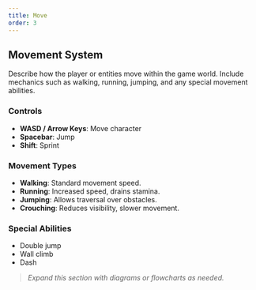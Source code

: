 ```yaml
---
title: Move
order: 3
---
```



## Movement System

Describe how the player or entities move within the game world. Include mechanics such as walking, running, jumping, and any special movement abilities.

### Controls

- **WASD / Arrow Keys**: Move character
- **Spacebar**: Jump
- **Shift**: Sprint

### Movement Types

- **Walking**: Standard movement speed.
- **Running**: Increased speed, drains stamina.
- **Jumping**: Allows traversal over obstacles.
- **Crouching**: Reduces visibility, slower movement.

### Special Abilities

- Double jump
- Wall climb
- Dash

> *Expand this section with diagrams or flowcharts as needed.*